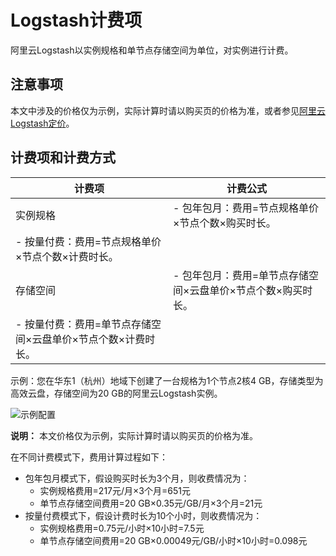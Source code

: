 # Logstash计费项

阿里云Logstash以实例规格和单节点存储空间为单位，对实例进行计费。

## 注意事项

本文中涉及的价格仅为示例，实际计算时请以购买页的价格为准，或者参见[阿里云Logstash定价](https://www.aliyun.com/price/product?spm=a2c0j.9528745.1335467..4bf85a36XRcEa5#/elasticsearch/detail)。

## 计费项和计费方式

|计费项|计费公式|
|---|----|
|实例规格|-   包年包月：费用=节点规格单价×节点个数×购买时长。
-   按量付费：费用=节点规格单价×节点个数×计费时长。 |
|存储空间|-   包年包月：费用=单节点存储空间×云盘单价×节点个数×购买时长。
-   按量付费：费用=单节点存储空间×云盘单价×节点个数×计费时长。 |

示例：您在华东1（杭州）地域下创建了一台规格为1个节点2核4 GB，存储类型为高效云盘，存储空间为20 GB的阿里云Logstash实例。

![示例配置](https://static-aliyun-doc.oss-accelerate.aliyuncs.com/assets/img/zh-CN/7840383261/p283943.png)

**说明：** 本文价格仅为示例，实际计算时请以购买页的价格为准。

在不同计费模式下，费用计算过程如下：

-   包年包月模式下，假设购买时长为3个月，则收费情况为：
    -   实例规格费用=217元/月×3个月=651元
    -   单节点存储空间费用=20 GB×0.35元/GB/月×3个月=21元
-   按量付费模式下，假设计费时长为10个小时，则收费情况为：
    -   实例规格费用=0.75元/小时×10小时=7.5元
    -   单节点存储空间费用=20 GB×0.00049元/GB/小时×10小时=0.098元

